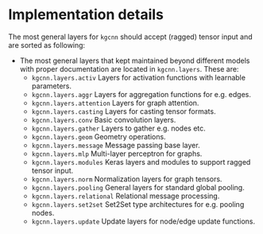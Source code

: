 # Implementation details

The most general layers for `kgcnn` should accept (ragged) tensor input and are sorted as following: 

* The most general layers that kept maintained beyond different models with proper documentation are located in `kgcnn.layers`. These are:
    * `kgcnn.layers.activ` Layers for activation functions with learnable parameters.
    * `kgcnn.layers.aggr` Layers for aggregation functions for e.g. edges.
    * `kgcnn.layers.attention` Layers for graph attention.
    * `kgcnn.layers.casting` Layers for casting tensor formats.
    * `kgcnn.layers.conv` Basic convolution layers.
    * `kgcnn.layers.gather` Layers to gather e.g. nodes etc.
    * `kgcnn.layers.geom` Geometry operations.
    * `kgcnn.layers.message` Message passing base layer.
    * `kgcnn.layers.mlp` Multi-layer perceptron for graphs.
    * `kgcnn.layers.modules` Keras layers and modules to support ragged tensor input.
    * `kgcnn.layers.norm` Normalization layers for graph tensors.
    * `kgcnn.layers.pooling` General layers for standard global pooling.
    * `kgcnn.layers.relational` Relational message processing.
    * `kgcnn.layers.set2set` Set2Set type architectures for e.g. pooling nodes.
    * `kgcnn.layers.update` Update layers for node/edge update functions.
